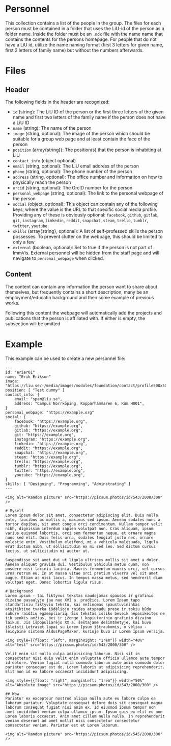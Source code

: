 # Personnel
This collection contains a list of the people in the group.  The files for each person must be contained in a folder that uses the LiU-id of the person as a folder name. Inside the folder must be an `.mdx` file with the name name that contains the contents for the persons homepage.  For people that do not have a LiU id, utilize the name naming format (first 3 letters for given name, first 2 letters of family name) but without the numbers afterwards.


# Files
## Header
The following fields in the header are recognized:
 - `id` (string): The LiU ID of the person or the first three letters of the given name and first two letters of the family name if the person does not have a LiU ID
 - `name` (string): The name of the person
 - `image` (string, optional): The image of the person which should be suitable for a group web page and at least contain the face of the person
 - `position` (array{string}): The position(s) that the person is inhabiting at LiU
 - `contact_info` (object optional)
  - `email` (string, optional): The LiU email address of the person
  - `phone` (string, optional): The phone number of the person
  - `address` (string, optional): The office number and information on how to physically reach the person
  - `orcid` (string, optional): The OrcID number for the person
- `personal_webpage` (string, optional): The link to the personal webpage of the person
- `social` (object, optional): This object can contain any of the following keys, where the value is the URL to that specific social media profile.  Providing any of these is obviously optional: `facebook`, `github`, `gitlab`, `git`, `instagram`, `linkedin`, `reddit`, `snapchat`, `steam`, `trello`, `tumblr`, `twitter`, `youtube`
 - `skills` (array{string}, optional): A list of self-professed skills the person possesses.  To prevent clutter on the webpage, this should be limited to only a few
 - `external` (boolean, optional): Set to true if the person is not part of ImmVis. External personnel will be hidden from the staff page and will navigate to `personal_webpage` when clicked.

## Content
The content can contain any information the person want to share about themselves, but frequently contains a short description, many be an employment/educatin background and then some example of previous works.

Following this content the webpage will automatically add the projects and publications that the person is affiliated with.  If either is empty, the subsection will be omitted


# Example
This example can be used to create a new personnel file:

```mdx
---
id: "erier01"
name: "Erik Erikson"
image: "https://liu.se/-/media/images/modules/foundation/contact/profile500x500.png"
position: [ "Test dummy" ]
contact_info: {
    email: "spam@liu.se",
    address: "Campus Norrköping, Kopparhammaren 6, Rum H001",
}
personal_webpage: "https://example.org"
social: {
    facebook: "https://example.org",
    github: "https://example.org",
    gitlab: "https://example.org",
    git: "https://example.org",
    instagram: "https://example.org",
    linkedin: "https://example.org",
    reddit: "https://example.org",
    snapchat: "https://example.org",
    steam: "https://example.org",
    trello: "https://example.org",
    tumblr: "https://example.org",
    twitter: "https://example.org",
    youtube: "https://example.org",
}
skills: [ "Designing", "Programming", "Adminstrating" ]
---

<img alt="Random picture" src="https://picsum.photos/id/543/2000/300" />

# Myself
Lorem ipsum dolor sit amet, consectetur adipiscing elit. Duis nulla ante, faucibus ac mollis a, maximus sed ipsum. Aenean sodales nunc a tortor dapibus, sit amet congue orci condimentum. Nullam tempor velit nibh, dignissim interdum sapien volutpat non. Cras aliquam, ipsum varius euismod lobortis, orci sem fermentum neque, et ornare magna nunc sed elit. Duis felis urna, sodales feugiat justo nec, ornare molestie enim. Vestibulum eleifend, mi a vehicula malesuada, ligula erat dictum nibh, ut sollicitudin ex mi sed leo. Sed dictum cursus lectus, ut sollicitudin mi auctor ut.

Suspendisse sit amet dui ut ligula ultrices mollis sit amet a dolor. Aenean aliquet gravida dui. Vestibulum vehicula metus quam, non posuere nisi lacinia lacinia. Mauris fermentum mauris orci, vel cursus urna rutrum eu. In at massa vitae orci pretium viverra vel sit amet augue. Etiam ac nisi lacus. In tempus massa metus, sed hendrerit diam volutpat eget. Donec lobortis ligula risus.

# Background
Lorem ipsum - tai fiktyvus tekstas naudojamas spaudos ir grafinio dizaino pasaulyje jau nuo XVI a. pradžios. Lorem Ipsum tapo standartiniu fiktyviu tekstu, kai nežinomas spaustuvininkas atsitiktine tvarka išdėliojo raides atspaudų prese ir tokiu būdu sukūrė raidžių egzempliorių. Šis tekstas išliko beveik nepasikeitęs ne tik penkis amžius, bet ir įžengė i kopiuterinio grafinio dizaino laikus. Jis išpopuliarėjo XX a. šeštajame dešimtmetyje, kai buvo išleisti Letraset lapai su Lorem Ipsum ištraukomis, o vėliau -leidybinė sistema AldusPageMaker, kurioje buvo ir Lorem Ipsum versija.

<img style={{float: "left", marginRight: "1rem"}} width="40%" alt="test" src="https://picsum.photos/id/543/2000/300" />

Velit enim sit nulla culpa adipisicing laborum. Nisi sit in consectetur nisi duis velit enim voluptate officia ullamco aute tempor id dolore. Veniam fugiat nulla commodo laborum aute anim commodo dolor pariatur consequat est do. Lorem laboris ut adipisicing reprehenderit. Elit non id ex labore occaecat incididunt adipisicing.

<img style={{float: "right", marginLeft: "1rem"}} width="50%" alt="Absolute image" src="https://picsum.photos/id/543/2000/300" />

## Wow
Pariatur ex excepteur nostrud aliqua nulla aute eu labore culpa ea laborum pariatur. Voluptate consequat dolore duis sit consequat magna laborum consequat fugiat nisi anim ex. Id eiusmod ipsum tempor non amet incididunt veniam culpa ullamco ipsum. Ipsum quis ex elit eu non Lorem laboris occaecat. Anim amet cillum nulla nulla. In reprehenderit veniam deserunt ad amet mollit nisi consectetur consectetur consectetur veniam. Pariatur est et Lorem laborum.

<img alt="Random picture" src="https://picsum.photos/id/545/2000/300" />
```
